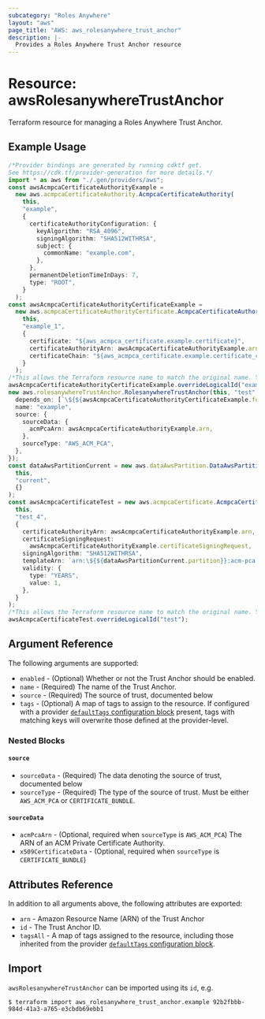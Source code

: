 ```yaml
---
subcategory: "Roles Anywhere"
layout: "aws"
page_title: "AWS: aws_rolesanywhere_trust_anchor"
description: |-
  Provides a Roles Anywhere Trust Anchor resource
---
```


# Resource: awsRolesanywhereTrustAnchor

Terraform resource for managing a Roles Anywhere Trust Anchor.

## Example Usage

```typescript
/*Provider bindings are generated by running cdktf get.
See https://cdk.tf/provider-generation for more details.*/
import * as aws from "./.gen/providers/aws";
const awsAcmpcaCertificateAuthorityExample =
  new aws.acmpcaCertificateAuthority.AcmpcaCertificateAuthority(
    this,
    "example",
    {
      certificateAuthorityConfiguration: {
        keyAlgorithm: "RSA_4096",
        signingAlgorithm: "SHA512WITHRSA",
        subject: {
          commonName: "example.com",
        },
      },
      permanentDeletionTimeInDays: 7,
      type: "ROOT",
    }
  );
const awsAcmpcaCertificateAuthorityCertificateExample =
  new aws.acmpcaCertificateAuthorityCertificate.AcmpcaCertificateAuthorityCertificate(
    this,
    "example_1",
    {
      certificate: "${aws_acmpca_certificate.example.certificate}",
      certificateAuthorityArn: awsAcmpcaCertificateAuthorityExample.arn,
      certificateChain: "${aws_acmpca_certificate.example.certificate_chain}",
    }
  );
/*This allows the Terraform resource name to match the original name. You can remove the call if you don't need them to match.*/
awsAcmpcaCertificateAuthorityCertificateExample.overrideLogicalId("example");
new aws.rolesanywhereTrustAnchor.RolesanywhereTrustAnchor(this, "test", {
  depends_on: [`\${${awsAcmpcaCertificateAuthorityCertificateExample.fqn}}`],
  name: "example",
  source: {
    sourceData: {
      acmPcaArn: awsAcmpcaCertificateAuthorityExample.arn,
    },
    sourceType: "AWS_ACM_PCA",
  },
});
const dataAwsPartitionCurrent = new aws.dataAwsPartition.DataAwsPartition(
  this,
  "current",
  {}
);
const awsAcmpcaCertificateTest = new aws.acmpcaCertificate.AcmpcaCertificate(
  this,
  "test_4",
  {
    certificateAuthorityArn: awsAcmpcaCertificateAuthorityExample.arn,
    certificateSigningRequest:
      awsAcmpcaCertificateAuthorityExample.certificateSigningRequest,
    signingAlgorithm: "SHA512WITHRSA",
    templateArn: `arn:\${${dataAwsPartitionCurrent.partition}}:acm-pca:::template/RootCACertificate/V1`,
    validity: {
      type: "YEARS",
      value: 1,
    },
  }
);
/*This allows the Terraform resource name to match the original name. You can remove the call if you don't need them to match.*/
awsAcmpcaCertificateTest.overrideLogicalId("test");

```

## Argument Reference

The following arguments are supported:

* `enabled` - (Optional) Whether or not the Trust Anchor should be enabled.
* `name` - (Required) The name of the Trust Anchor.
* `source` - (Required) The source of trust, documented below
* `tags` - (Optional) A map of tags to assign to the resource. If configured with a provider [`defaultTags` configuration block](https://registry.terraform.io/providers/hashicorp/aws/latest/docs#default_tags-configuration-block) present, tags with matching keys will overwrite those defined at the provider-level.

### Nested Blocks

#### `source`

* `sourceData` - (Required) The data denoting the source of trust, documented below
* `sourceType` - (Required) The type of the source of trust. Must be either `AWS_ACM_PCA` or `CERTIFICATE_BUNDLE`.

#### `sourceData`

* `acmPcaArn` - (Optional, required when `sourceType` is `AWS_ACM_PCA`) The ARN of an ACM Private Certificate Authority.
* `x509CertificateData` - (Optional, required when `sourceType` is `CERTIFICATE_BUNDLE`)

## Attributes Reference

In addition to all arguments above, the following attributes are exported:

* `arn` - Amazon Resource Name (ARN) of the Trust Anchor
* `id` - The Trust Anchor ID.
* `tagsAll` - A map of tags assigned to the resource, including those inherited from the provider [`defaultTags` configuration block](https://registry.terraform.io/providers/hashicorp/aws/latest/docs#default_tags-configuration-block).

## Import

`awsRolesanywhereTrustAnchor` can be imported using its `id`, e.g.

```console
$ terraform import aws_rolesanywhere_trust_anchor.example 92b2fbbb-984d-41a3-a765-e3cbdb69ebb1
```
